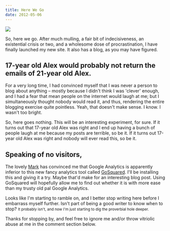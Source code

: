 ```yaml
---
title: Here We Go
date: 2012-05-06
---
```


![](/content/images/2013/Oct/cover_1.jpg)
<p>So, here we go. After much mulling, a fair bit of indecisiveness, an existential crisis or two, and a wholesome dose of procrastination, I have finally launched my new site. It also has a blog, as you may have figured.</p>

<h2>17-year old Alex would probably not return the emails of 21-year old Alex.</h2>
<p>For a very long time, I had convinced myself that I was never a person to blog about anything – mostly because I didn't think I was 'clever' enough, and I had a fear that mean people on the internet would laugh at me; but I simultaneously thought nobody would read it, and thus, rendering the entire blogging exercise quite pointless. Yeah, that doesn't make sense. I know. I wasn't too bright.</p>
<p>So, here goes nothing. This will be an interesting experiment, for sure. If it turns out that 17-year old Alex was right and I end up having a bunch of people laugh at me because my posts are terrible, so be it. If it turns out 17-year old Alex was right and nobody will ever read this, so be it.</p>
<h2>Speaking of no visitors,</h2>
The lovely <a href="http://markjs.net">Mark</a> has convinced me that Google Analytics is apparently inferior to this new fancy analytics tool called <a href="http://gosquared.com">GoSquared</a>. I'll be installing this and giving it a try. Maybe that'd make for an interesting blog post. Using GoSquared will hopefully allow me to find out whether it is with more ease than my trusty old pal Google Analytics.<p></p>

<p>Looks like I'm starting to ramble on, and I better stop writing here before I embarrass myself further. Isn't part of being a good writer to know when to stop? <small>It probably isn't, and now I'm just starting to dig the proverbial hole deeper.</small></p>
<p>Thanks for stopping by, and feel free to ignore me and/or throw vitriolic abuse at me in the comment section below.</p>
